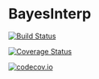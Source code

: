 # BayesInterp

[![Build Status](https://travis-ci.org/chriselrod/BayesInterp.jl.svg?branch=master)](https://travis-ci.org/chriselrod/BayesInterp.jl)

[![Coverage Status](https://coveralls.io/repos/chriselrod/BayesInterp.jl/badge.svg?branch=master&service=github)](https://coveralls.io/github/chriselrod/BayesInterp.jl?branch=master)

[![codecov.io](http://codecov.io/github/chriselrod/BayesInterp.jl/coverage.svg?branch=master)](http://codecov.io/github/chriselrod/BayesInterp.jl?branch=master)
